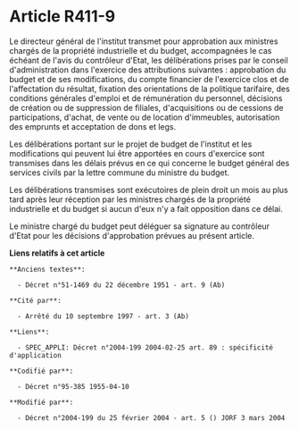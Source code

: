 # Article R411-9

Le directeur général de l'institut transmet pour approbation aux ministres chargés de la propriété industrielle et du budget,
accompagnées le cas échéant de l'avis du contrôleur d'Etat, les délibérations prises par le conseil d'administration dans
l'exercice des attributions suivantes : approbation du budget et de ses modifications, du compte financier de l'exercice clos
et de l'affectation du résultat, fixation des orientations de la politique tarifaire, des conditions générales d'emploi et de
rémunération du personnel, décisions de création ou de suppression de filiales, d'acquisitions ou de cessions de
participations, d'achat, de vente ou de location d'immeubles, autorisation des emprunts et acceptation de dons et legs.

Les délibérations portant sur le projet de budget de l'institut et les modifications qui peuvent lui être apportées en cours
d'exercice sont transmises dans les délais prévus en ce qui concerne le budget général des services civils par la lettre
commune du ministre du budget.

Les délibérations transmises sont exécutoires de plein droit un mois au plus tard après leur réception par les ministres
chargés de la propriété industrielle et du budget si aucun d'eux n'y a fait opposition dans ce délai.

Le ministre chargé du budget peut déléguer sa signature au contrôleur d'Etat pour les décisions d'approbation prévues au
présent article.

**Liens relatifs à cet article**

	**Anciens textes**:

	  - Décret n°51-1469 du 22 décembre 1951 - art. 9 (Ab)

	**Cité par**:

	  - Arrêté du 10 septembre 1997 - art. 3 (Ab)

	**Liens**:

	  - SPEC_APPLI: Décret n°2004-199 2004-02-25 art. 89 : spécificité d'application

	**Codifié par**:

	  - Décret n°95-385 1955-04-10

	**Modifié par**:

	  - Décret n°2004-199 du 25 février 2004 - art. 5 () JORF 3 mars 2004
